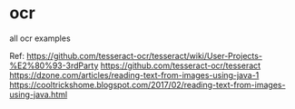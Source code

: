 # ocr
all ocr examples 

Ref: 
	https://github.com/tesseract-ocr/tesseract/wiki/User-Projects-%E2%80%93-3rdParty
	https://github.com/tesseract-ocr/tesseract
	https://dzone.com/articles/reading-text-from-images-using-java-1
	https://cooltrickshome.blogspot.com/2017/02/reading-text-from-images-using-java.html
